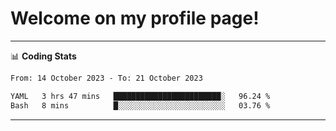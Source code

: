 # Welcome on my profile page!
<!-- print(("dralla"[::-1]+"s").capitalize()) -->

<!-- ---
👨🏻‍💻 **Busy With**
* Learning new Skills.
* Building small Projects.
* Being helpful. -->

---
📊 **Coding Stats**
<!--START_SECTION:waka-->

```txt
From: 14 October 2023 - To: 21 October 2023

YAML   3 hrs 47 mins   ████████████████████████░   96.24 %
Bash   8 mins          █░░░░░░░░░░░░░░░░░░░░░░░░   03.76 %
```

<!--END_SECTION:waka-->
---

